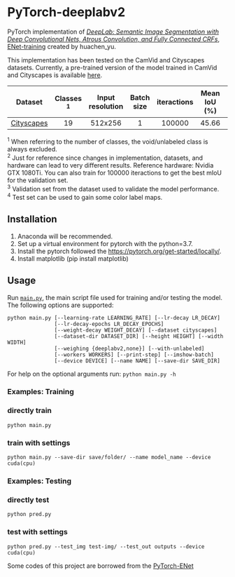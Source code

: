 # PyTorch-deeplabv2

PyTorch implementation of [*DeepLab: Semantic Image Segmentation with Deep Convolutional Nets, Atrous Convolution, and Fully Connected CRFs*](https://arxiv.org/abs/1606.00915),  [ENet-training](https://github.com/e-lab/ENet-training) created by huachen_yu.

This implementation has been tested on the CamVid and Cityscapes datasets. Currently, a pre-trained version of the model trained in CamVid and Cityscapes is available [here](https://github.com/davidtvs/PyTorch-ENet/tree/master/save).


|                               Dataset                                | Classes <sup>1</sup> | Input resolution | Batch size | iteractions |   Mean IoU (%)    | GPU memory (GiB) | Training time (hours)<sup>2</sup> |
| :------------------------------------------------------------------: | :------------------: | :--------------: | :--------: |  :--------: | :---------------: | :--------------: | :-------------------------------: |
|          [Cityscapes](https://www.cityscapes-dataset.com/)           |          19          |     512x256      |     1      |    100000   |      45.66        |       11         |               4.5                 |

<sup>1</sup> When referring to the number of classes, the void/unlabeled class is always excluded.<br/>
<sup>2</sup> Just for reference since changes in implementation, datasets, and hardware can lead to very different results. Reference hardware: Nvidia GTX 1080Ti. You can also train for 100000 iteractions to get the best mIoU for the validation set.<br/>
<sup>3</sup> Validation set from the dataset used to validate the model performance.<br/>
<sup>4</sup> Test set can be used to gain some color label maps.


## Installation

1. Anaconda will be recommended.
2. Set up a virtual environment for pytorch with the python=3.7.
3. Install the pytorch followed the https://pytorch.org/get-started/locally/.
4. Install matplotlib (pip install matplotlib)


## Usage

Run [``main.py``](https://github.com/davidtvs/PyTorch-ENet/blob/master/main.py), the main script file used for training and/or testing the model. The following options are supported:

```
python main.py [--learning-rate LEARNING_RATE] [--lr-decay LR_DECAY]
               [--lr-decay-epochs LR_DECAY_EPOCHS]
               [--weight-decay WEIGHT_DECAY] [--dataset cityscapes]
               [--dataset-dir DATASET_DIR] [--height HEIGHT] [--width WIDTH]
               [--weighing {deeplabv2,none}] [--with-unlabeled]
               [--workers WORKERS] [--print-step] [--imshow-batch]
               [--device DEVICE] [--name NAME] [--save-dir SAVE_DIR]
```

For help on the optional arguments run: ``python main.py -h``


### Examples: Training
### directly train
```
python main.py 
```
### train with settings
```
python main.py --save-dir save/folder/ --name model_name --device cuda(cpu)
```

### Examples: Testing

### directly test
```
python pred.py 
```
### test with settings
```
python pred.py --test_img test-img/ --test_out outputs --device cuda(cpu)
```

Some codes of this project are borrowed from the [PyTorch-ENet](https://github.com/davidtvs/PyTorch-ENet) 

